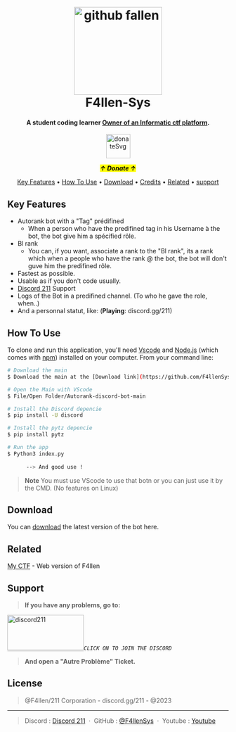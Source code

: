 
<h1 align="center">
  <br>
  <a href="https://github.com/F4llenSys"><img border-radius=20px src="https://avatars.githubusercontent.com/u/131175492?s=400&u=80d6fa4a85a6a141a97416e7fcb633ccdc74e5eb&v=4" rel="_blank" alt="github fallen" width="200"></a>
  <br>
  F4llen-Sys
  <br>
</h1>

<h4 align="center">A student coding learner <a href="http://ctf.ccxi.eu/" target="_blank">Owner of an Informatic ctf platform</a>.</h4>

<p align="center">
<a href="https://paypal.me/f4llensys" rel="_blank"><img style="height: 55px;! width: 80px;!" id="donSvg" src="https://cdn-icons-png.flaticon.com/512/2904/2904845.png" alt="donateSvg"></a>
</p>
<p align="center"><strong><em><mark>↑ Donate ↑</mark></em></strong></p>

<p align="center">
  <a href="#key-features">Key Features</a> •
  <a href="#how-to-use">How To Use</a> •
  <a href="#download">Download</a> •
  <a href="#credits">Credits</a> •
  <a href="#related">Related</a> •
  <a href="#support">support</a>
</p>



## Key Features

* Autorank bot with a "Tag" prédifined
  - When a person who have the predifined tag in his Username à the bot, the bot give him a spécified rôle.
* Bl rank
  - You can, if you want, associate a rank to the "Bl rank", its a rank which when a people who have the rank @ the bot, the bot will don't guve him the predifined rôle.
* Fastest as possible.  
* Usable as if you don't code usually.
* [Discord 211](https://discord.gg/211) Support
* Logs of the Bot in a predifined channel. (To who he gave the role, when..)
* And a personnal statut, like: (**Playing**: discord.gg/211)


## How To Use

To clone and run this application, you'll need [Vscode](https://code.visualstudio.com/) and [Node.js](https://nodejs.org/en/download/) (which comes with [npm](http://npmjs.com)) installed on your computer. From your command line:

```bash
# Download the main
$ Download the main at the [Download link](https://github.com/F4llenSys/Autorank-discord-bot)

# Open the Main with VScode
$ File/Open Folder/Autorank-discord-bot-main

# Install the Discord depencie
$ pip install -U discord 

# Install the pytz depencie
$ pip install pytz

# Run the app
$ Python3 index.py
 
      --> And good use !

```

> **Note**
> You must use VScode to use that botn or you can just use it by the CMD. (No features on Linux)


## Download

You can [download](https://github.com/F4llenSys/Autorank-discord-bot/tree/main) the latest version of the bot here.


## Related

[My CTF]( https://fallenctf.000webhostapp.com/) - Web version of F4llen

## Support

> **If you have any problems, go to:**

<a href="https://discord.gg/211" target="_blank"><img src="https://cdn.discordapp.com/attachments/1086955172422500382/1086955234280083526/VE_Project_4.gif" alt="discord211" style="height: 80px !important;width: 174px !important;box-shadow: 0px 3px 2px 0px rgba(190, 190, 190, 0.5) !important;-webkit-box-shadow: 0px 3px 2px 0px rgba(190, 190, 190, 0.5) !important;" ></a>*``CLICK ON TO JOIN THE DISCORD``*

> **And open a "Autre Problème" Ticket.**



## License

> @F4llen/211 Corporation - discord.gg/211 - @2023

---

> Discord : [Discord 211](https://discord.gg/211) &nbsp;&middot;&nbsp;
> GitHub : [@F4llenSys](https://github.com/F4llenSys) &nbsp;&middot;&nbsp;
> Youtube : [Youtube](https://youtube.com/@f4llenFn)

